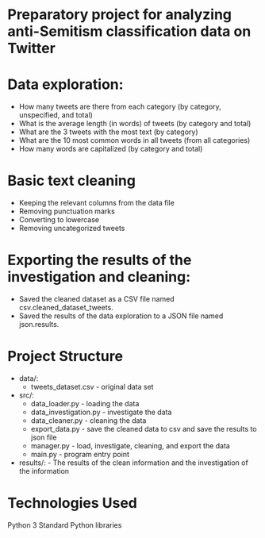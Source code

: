 # Preparatory project for analyzing anti-Semitism classification data on Twitter

# Data exploration:
- How many tweets are there from each category (by category, unspecified, and total)
- What is the average length (in words) of tweets (by category and total)
- What are the 3 tweets with the most text (by category)
- What are the 10 most common words in all tweets (from all categories)
- How many words are capitalized (by category and total) 


# Basic text cleaning
- Keeping the relevant columns from the data file 
- Removing punctuation marks
- Converting to lowercase
- Removing uncategorized tweets

# Exporting the results of the investigation and cleaning:
- Saved the cleaned dataset as a CSV file named csv.cleaned_dataset_tweets.
- Saved the results of the data exploration  to a JSON file named json.results.

# Project Structure
- data/:
    - tweets_dataset.csv - original data set
- src/:
    - data_loader.py - loading the data
    - data_investigation.py - investigate the data
    - data_cleaner.py - cleaning the data
    - export_data.py - save the cleaned data to csv and save the results to json file
    - manager.py - load, investigate, cleaning, and export the data
    - main.py - program entry point
- results/:
        - The results of the clean information and the investigation of the information


# Technologies Used
Python 3
Standard Python libraries

